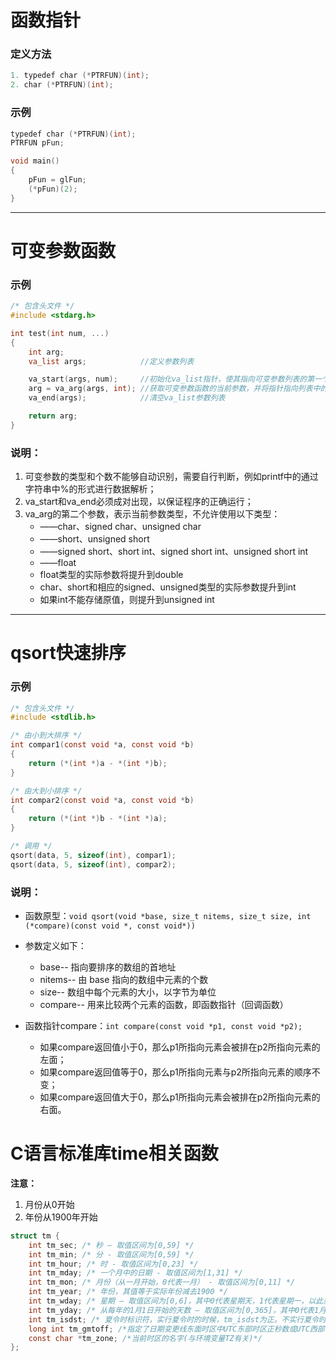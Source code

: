 # 函数指针

### 定义方法
```c
1. typedef char (*PTRFUN)(int);
2. char (*PTRFUN)(int); 
```
### 示例
```c
typedef char (*PTRFUN)(int);
PTRFUN pFun;

void main()
{
    pFun = glFun;
    (*pFun)(2);
}
```
***
# 可变参数函数
### 示例
```c
/* 包含头文件 */
#include <stdarg.h>

int test(int num, ...)
{
    int arg;
    va_list args;            //定义参数列表

    va_start(args, num);     //初始化va_list指针，使其指向可变参数列表的第一个参数的地址
    arg = va_arg(args, int); //获取可变参数函数的当前参数，并将指针指向列表中的下一参数
    va_end(args);            //清空va_list参数列表

    return arg;
}
```
### 说明：
1. 可变参数的类型和个数不能够自动识别，需要自行判断，例如printf中的通过字符串中%的形式进行数据解析；
2. va_start和va_end必须成对出现，以保证程序的正确运行；
3. va_arg的第二个参数，表示当前参数类型，不允许使用以下类型：
    * ——char、signed char、unsigned char
    * ——short、unsigned short
    * ——signed short、short int、signed short int、unsigned short int
    * ——float
    * float类型的实际参数将提升到double
    * char、short和相应的signed、unsigned类型的实际参数提升到int
    * 如果int不能存储原值，则提升到unsigned int

***
# qsort快速排序
### 示例
```c
/* 包含头文件 */
#include <stdlib.h>

/* 由小到大排序 */
int compar1(const void *a, const void *b)
{
    return (*(int *)a - *(int *)b);
}

/* 由大到小排序 */
int compar2(const void *a, const void *b)
{
    return (*(int *)b - *(int *)a);
}

/* 调用 */
qsort(data, 5, sizeof(int), compar1);
qsort(data, 5, sizeof(int), compar2);
```
### 说明：
* 函数原型：`void qsort(void *base, size_t nitems, size_t size, int (*compare)(const void *, const void*))`
* 参数定义如下：
    * base-- 指向要排序的数组的首地址
    * nitems-- 由 base 指向的数组中元素的个数
    * size-- 数组中每个元素的大小，以字节为单位
    * compare-- 用来比较两个元素的函数，即函数指针（回调函数）

* 函数指针compare：`int compare(const void *p1, const void *p2);`
    * 如果compare返回值小于0，那么p1所指向元素会被排在p2所指向元素的左面；
    * 如果compare返回值等于0，那么p1所指向元素与p2所指向元素的顺序不变；
    * 如果compare返回值大于0，那么p1所指向元素会被排在p2所指向元素的右面。

# C语言标准库time相关函数

**注意：**
1. 月份从0开始
2. 年份从1900年开始
```c
struct tm {
    int tm_sec; /* 秒 – 取值区间为[0,59] */
    int tm_min; /* 分 - 取值区间为[0,59] */
    int tm_hour; /* 时 - 取值区间为[0,23] */
    int tm_mday; /* 一个月中的日期 - 取值区间为[1,31] */
    int tm_mon; /* 月份（从一月开始，0代表一月） - 取值区间为[0,11] */
    int tm_year; /* 年份，其值等于实际年份减去1900 */
    int tm_wday; /* 星期 – 取值区间为[0,6]，其中0代表星期天，1代表星期一，以此类推 */
    int tm_yday; /* 从每年的1月1日开始的天数 – 取值区间为[0,365]，其中0代表1月1日，1代表1月2日，以此类推 */
    int tm_isdst; /* 夏令时标识符，实行夏令时的时候，tm_isdst为正。不实行夏令时的时候，tm_isdst为0；不了解情况时，tm_isdst()为负。 */
    long int tm_gmtoff; /*指定了日期变更线东面时区中UTC东部时区正秒数或UTC西部时区的负秒数*/
    const char *tm_zone; /*当前时区的名字(与环境变量TZ有关)*/
};
```